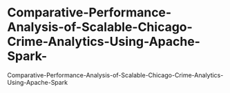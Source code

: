 # Comparative-Performance-Analysis-of-Scalable-Chicago-Crime-Analytics-Using-Apache-Spark-
Comparative-Performance-Analysis-of-Scalable-Chicago-Crime-Analytics-Using-Apache-Spark
